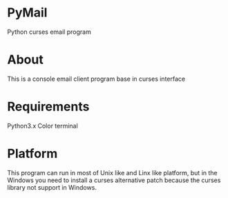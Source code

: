 PyMail
======

Python curses email program 


About
=====
This is a console email client program base in curses interface


Requirements
============
Python3.x 
Color terminal 


Platform
========
This program can run in most of Unix like and Linx like platform, 
but in the Windows you need to install a curses alternative patch
because the curses library not support in Windows.





